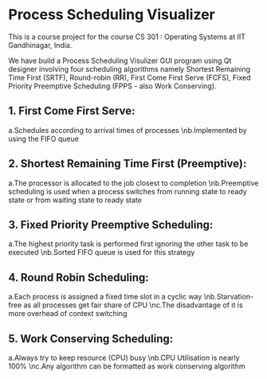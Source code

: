 # Process Scheduling Visualizer

This is a course project for the course CS 301 : Operating Systems at IIT Gandhinagar, India.

We have build a Process Scheduling Visulizer GUI program using Qt designer involving four scheduling algorithms namely Shortest Remaining Time First (SRTF), Round-robin (RR), First Come First Serve (FCFS), Fixed Priority Preemptive Scheduling (FPPS - also Work Conserving).

## 1. First Come First Serve:
   a.Schedules according to arrival times of processes
   \nb.Implemented by using the FIFO queue

## 2. Shortest Remaining Time First (Preemptive):
   a.The processor is allocated to the job closest to completion
   \nb.Preemptive scheduling is used when a process switches from running state to ready state or from waiting state to ready state

## 3. Fixed Priority Preemptive Scheduling:
   a.The highest priority task is  performed first ignoring the other task to be executed
   \nb.Sorted FIFO queue is used for this strategy

## 4. Round Robin Scheduling:
   a.Each process is assigned a fixed time slot in a cyclic way
   \nb.Starvation-free as all processes get fair share of CPU
   \nc.The disadvantage of it is more overhead of context switching

## 5. Work Conserving Scheduling:
   a.Always try to keep resource (CPU) busy
   \nb.CPU Utilisation is nearly 100%
   \nc.Any algorithm can be formatted as work conserving algorithm




